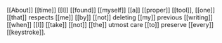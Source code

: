[[About]] [[time]] [[I]] [[found]] [[myself]] [[a]] [[proper]] [[tool]], [[one]] [[that]] respects [[me]] [[by]] [[not]] deleting [[my]] previous [[writing]] [[when]] [[I]] [[take]] [[not]] [[the]] utmost care [[to]] preserve [[every]] [[keystroke]]. 